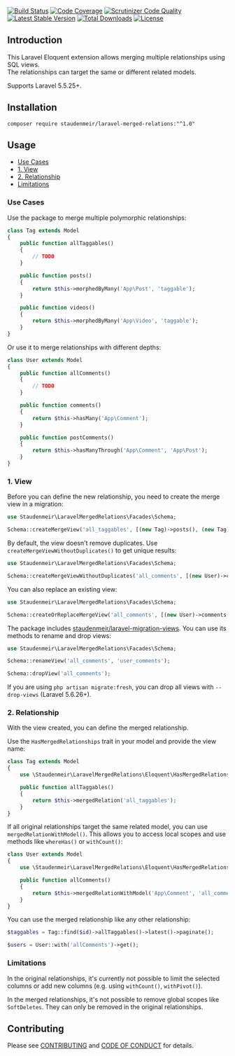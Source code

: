 [![Build Status](https://travis-ci.org/staudenmeir/laravel-merged-relations.svg?branch=master)](https://travis-ci.org/staudenmeir/laravel-merged-relations)
[![Code Coverage](https://scrutinizer-ci.com/g/staudenmeir/laravel-merged-relations/badges/coverage.png?b=master)](https://scrutinizer-ci.com/g/staudenmeir/laravel-merged-relations/?branch=master)
[![Scrutinizer Code Quality](https://scrutinizer-ci.com/g/staudenmeir/laravel-merged-relations/badges/quality-score.png?b=master)](https://scrutinizer-ci.com/g/staudenmeir/laravel-merged-relations/?branch=master)
[![Latest Stable Version](https://poser.pugx.org/staudenmeir/laravel-merged-relations/v/stable)](https://packagist.org/packages/staudenmeir/laravel-merged-relations)
[![Total Downloads](https://poser.pugx.org/staudenmeir/laravel-merged-relations/downloads)](https://packagist.org/packages/staudenmeir/laravel-merged-relations)
[![License](https://poser.pugx.org/staudenmeir/laravel-merged-relations/license)](https://packagist.org/packages/staudenmeir/laravel-merged-relations)

## Introduction
This Laravel Eloquent extension allows merging multiple relationships using SQL views.  
The relationships can target the same or different related models.

Supports Laravel 5.5.25+.
 
## Installation

    composer require staudenmeir/laravel-merged-relations:"^1.0"

## Usage

- [Use Cases](#use-cases)
- [1. View](#1-view)
- [2. Relationship](#2-relationship)
- [Limitations](#limitations)

### Use Cases

Use the package to merge multiple polymorphic relationships:

```php
class Tag extends Model
{
    public function allTaggables()
    {
        // TODO
    }

    public function posts()
    {
        return $this->morphedByMany('App\Post', 'taggable');
    }

    public function videos()
    {
        return $this->morphedByMany('App\Video', 'taggable');
    }
}
```

Or use it to merge relationships with different depths:

```php
class User extends Model
{
    public function allComments()
    {
        // TODO
    }

    public function comments()
    {
        return $this->hasMany('App\Comment');
    }

    public function postComments()
    {
        return $this->hasManyThrough('App\Comment', 'App\Post');
    }
}
```

### 1. View

Before you can define the new relationship, you need to create the merge view in a migration:

```php
use Staudenmeir\LaravelMergedRelations\Facades\Schema;

Schema::createMergeView('all_taggables', [(new Tag)->posts(), (new Tag)->videos()]);
```

By default, the view doesn't remove duplicates. Use `createMergeViewWithoutDuplicates()` to get unique results:

```php
use Staudenmeir\LaravelMergedRelations\Facades\Schema;

Schema::createMergeViewWithoutDuplicates('all_comments', [(new User)->comments(), (new User)->postComments()]);
```

You can also replace an existing view:

```php
use Staudenmeir\LaravelMergedRelations\Facades\Schema;

Schema::createOrReplaceMergeView('all_comments', [(new User)->comments(), (new User)->postComments()]);
```

The package includes [staudenmeir/laravel-migration-views](https://github.com/staudenmeir/laravel-migration-views). You can use its methods to rename and drop views:

```php
use Staudenmeir\LaravelMergedRelations\Facades\Schema;

Schema::renameView('all_comments', 'user_comments');

Schema::dropView('all_comments');
```

If you are using `php artisan migrate:fresh`, you can drop all views with `--drop-views` (Laravel 5.6.26+).

### 2. Relationship

With the view created, you can define the merged relationship.

Use the `HasMergedRelationships` trait in your model and provide the view name:

```php
class Tag extends Model
{
    use \Staudenmeir\LaravelMergedRelations\Eloquent\HasMergedRelationships;

    public function allTaggables()
    {
        return $this->mergedRelation('all_taggables');
    }
}
```

If all original relationships target the same related model, you can use `mergedRelationWithModel()`. This allows you to access local scopes and use methods like `whereHas()` or `withCount()`: 

```php
class User extends Model
{
    use \Staudenmeir\LaravelMergedRelations\Eloquent\HasMergedRelationships;

    public function allComments()
    {
        return $this->mergedRelationWithModel('App\Comment', 'all_comments');
    }
}
```

You can use the merged relationship like any other relationship:

```php
$taggables = Tag::find($id)->allTaggables()->latest()->paginate();

$users = User::with('allComments')->get();
```

### Limitations

In the original relationships, it's currently not possible to limit the selected columns or add new columns (e.g. using `withCount()`, `withPivot()`).

In the merged relationships, it's not possible to remove global scopes like `SoftDeletes`. They can only be removed in the original relationships.

## Contributing

Please see [CONTRIBUTING](CONTRIBUTING.md) and [CODE OF CONDUCT](CODE_OF_CONDUCT.md) for details.
